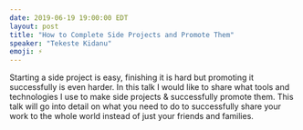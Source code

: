 ```yaml
---
date: 2019-06-19 19:00:00 EDT
layout: post
title: "How to Complete Side Projects and Promote Them"
speaker: "Tekeste Kidanu"
emoji: ⚡️
---
```


Starting a side project is easy, finishing it is hard but promoting it successfully is even harder. In this talk I would like to share what tools and technologies I use to make side projects & successfully promote them. This talk will go into detail on what you need to do to successfully share your work to the whole world instead of just your friends and families.
